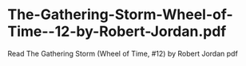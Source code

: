 # The-Gathering-Storm-Wheel-of-Time--12-by-Robert-Jordan.pdf
Read The Gathering Storm (Wheel of Time, #12) by Robert Jordan pdf

